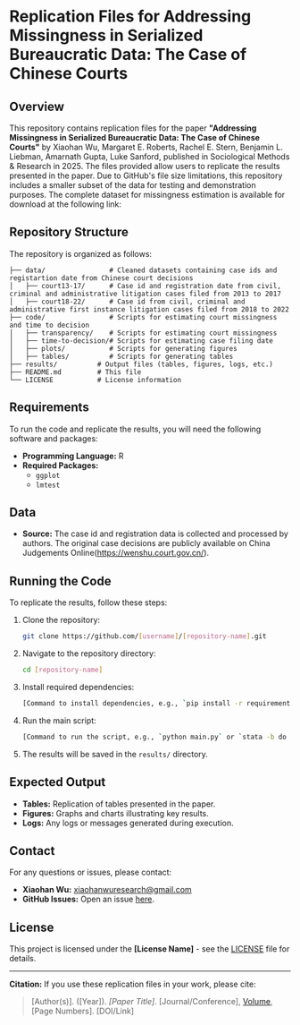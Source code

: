 # Replication Files for Addressing Missingness in Serialized Bureaucratic Data: The Case of Chinese Courts

## Overview
This repository contains replication files for the paper **"Addressing Missingness in Serialized Bureaucratic Data: The Case of Chinese Courts"** by Xiaohan Wu, Margaret E. Roberts, Rachel E. Stern, Benjamin L. Liebman, Amarnath Gupta, Luke Sanford, published in Sociological Methods & Research in 2025. The files provided allow users to replicate the results presented in the paper. Due to GitHub's file size limitations, this repository includes a smaller subset of the data for testing and demonstration purposes. The complete dataset for missingness estimation is available for download at the following link:

## Repository Structure
The repository is organized as follows:

```
├── data/                # Cleaned datasets containing case ids and registartion date from Chinese court decisions
│   ├── court13-17/      # Case id and registration date from civil, criminal and administrative litigation cases filed from 2013 to 2017
│   ├── court18-22/      # Case id from civil, criminal and administrative first instance litigation cases filed from 2018 to 2022
├── code/                # Scripts for estimating court missingness and time to decision
│   ├── transparency/    # Scripts for estimating court missingness
│   ├── time-to-decision/# Scripts for estimating case filing date
│   ├── plots/           # Scripts for generating figures
│   ├── tables/          # Scripts for generating tables
├── results/          # Output files (tables, figures, logs, etc.)
├── README.md         # This file
└── LICENSE           # License information
```

## Requirements
To run the code and replicate the results, you will need the following software and packages:

- **Programming Language:** R
- **Required Packages:** 
  - `ggplot`
  - `lmtest` 

## Data
- **Source:** The case id and registration data is collected and processed by authors. The original case decisions are publicly available on China Judgements Online(https://wenshu.court.gov.cn/). 

## Running the Code
To replicate the results, follow these steps:

1. Clone the repository:
   ```sh
   git clone https://github.com/[username]/[repository-name].git
   ```
2. Navigate to the repository directory:
   ```sh
   cd [repository-name]
   ```
3. Install required dependencies:
   ```sh
   [Command to install dependencies, e.g., `pip install -r requirements.txt`]
   ```
4. Run the main script:
   ```sh
   [Command to run the script, e.g., `python main.py` or `stata -b do analysis.do`]
   ```
5. The results will be saved in the `results/` directory.

## Expected Output
- **Tables:** Replication of tables presented in the paper.
- **Figures:** Graphs and charts illustrating key results.
- **Logs:** Any logs or messages generated during execution.

## Contact
For any questions or issues, please contact:
- **Xiaohan Wu:** xiaohanwuresearch@gmail.com
- **GitHub Issues:** Open an issue [here](https://github.com/wu-xiaohan/ReplicationAddressMissingness/issues).

## License
This project is licensed under the **[License Name]** - see the [LICENSE](LICENSE) file for details.

---
**Citation:** If you use these replication files in your work, please cite:

> [Author(s)]. ([Year]). *[Paper Title]*. [Journal/Conference], [Volume]([Issue]), [Page Numbers]. [DOI/Link]

